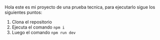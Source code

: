 Hola este es mi proyecto de una prueba tecnica, para ejecutarlo sigue los siguientes puntos:

1. Clona el repositorio
2. Ejecuta el comando `npm i`
3. Luego el comando `npm run dev`

